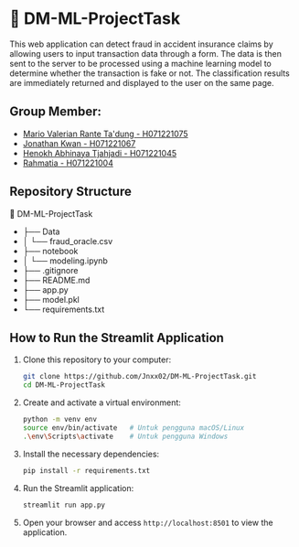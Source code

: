 # 🚗 DM-ML-ProjectTask
This web application can detect fraud in accident insurance claims by allowing users to input transaction data through a form. The data is then sent to the server to be processed using a machine learning model to determine whether the transaction is fake or not. The classification results are immediately returned and displayed to the user on the same page.

## Group Member:
- [Mario Valerian Rante Ta'dung - H071221075](https://github.com/riooorante)
- [Jonathan Kwan - H071221067](https://github.com/Jnxx02)
- [Henokh Abhinaya Tjahjadi - H071221045](https://github.com/HenokhIS)
- [Rahmatia - H071221004](https://github.com/rahmatia20april)

## Repository Structure
🚗 DM-ML-ProjectTask
- ├── Data
- │ └── fraud_oracle.csv
- ├── notebook
- │ └── modeling.ipynb
- ├── .gitignore
- ├── README.md
- ├── app.py
- ├── model.pkl
- └── requirements.txt

## How to Run the Streamlit Application
1. Clone this repository to your computer:
   
   ```bash
   git clone https://github.com/Jnxx02/DM-ML-ProjectTask.git
   cd DM-ML-ProjectTask

2. Create and activate a virtual environment:
   
   ```bash
   python -m venv env
   source env/bin/activate   # Untuk pengguna macOS/Linux
   .\env\Scripts\activate    # Untuk pengguna Windows

3. Install the necessary dependencies:
   
   ```bash
   pip install -r requirements.txt

4. Run the Streamlit application:
   
   ```bash
   streamlit run app.py

5. Open your browser and access `http://localhost:8501` to view the application.
